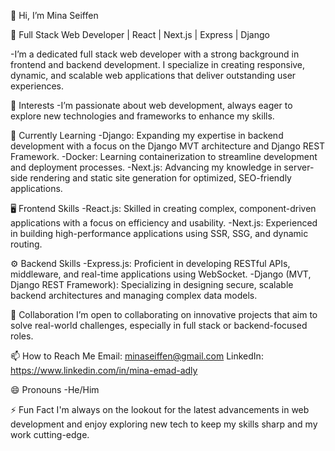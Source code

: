 👋 Hi, I’m Mina Seiffen

🚀 Full Stack Web Developer | React | Next.js | Express | Django

-I’m a dedicated full stack web developer with a strong background in frontend and backend development. I specialize in creating responsive, dynamic, and scalable web applications that deliver outstanding user experiences.

👀 Interests
-I’m passionate about web development, always eager to explore new technologies and frameworks to enhance my skills.

🌱 Currently Learning
-Django: Expanding my expertise in backend development with a focus on the Django MVT architecture and Django REST Framework.
-Docker: Learning containerization to streamline development and deployment processes.
-Next.js: Advancing my knowledge in server-side rendering and static site generation for optimized, SEO-friendly applications.

🖥️ Frontend Skills
-React.js: Skilled in creating complex, component-driven applications with a focus on efficiency and usability.
-Next.js: Experienced in building high-performance applications using SSR, SSG, and dynamic routing.

⚙️ Backend Skills
-Express.js: Proficient in developing RESTful APIs, middleware, and real-time applications using WebSocket.
-Django (MVT, Django REST Framework): Specializing in designing secure, scalable backend architectures and managing complex data models.

💼 Collaboration
I’m open to collaborating on innovative projects that aim to solve real-world challenges, especially in full stack or backend-focused roles.

📫 How to Reach Me
Email: minaseiffen@gmail.com
LinkedIn: https://www.linkedin.com/in/mina-emad-adly

😄 Pronouns
-He/Him

⚡ Fun Fact
I'm always on the lookout for the latest advancements in web development and enjoy exploring new tech to keep my skills sharp and my work cutting-edge.
